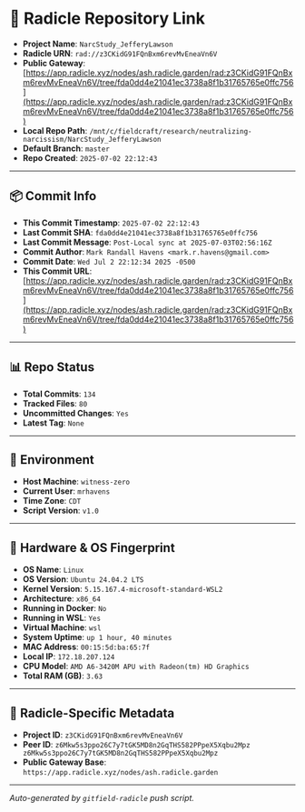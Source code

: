 # 🔗 Radicle Repository Link

- **Project Name**: `NarcStudy_JefferyLawson`
- **Radicle URN**: `rad://z3CKidG91FQnBxm6revMvEneaVn6V`
- **Public Gateway**: [https://app.radicle.xyz/nodes/ash.radicle.garden/rad:z3CKidG91FQnBxm6revMvEneaVn6V/tree/fda0dd4e21041ec3738a8f1b31765765e0ffc756](https://app.radicle.xyz/nodes/ash.radicle.garden/rad:z3CKidG91FQnBxm6revMvEneaVn6V/tree/fda0dd4e21041ec3738a8f1b31765765e0ffc756)
- **Local Repo Path**: `/mnt/c/fieldcraft/research/neutralizing-narcissism/NarcStudy_JefferyLawson`
- **Default Branch**: `master`
- **Repo Created**: `2025-07-02 22:12:43`

---

## 📦 Commit Info

- **This Commit Timestamp**: `2025-07-02 22:12:43`
- **Last Commit SHA**: `fda0dd4e21041ec3738a8f1b31765765e0ffc756`
- **Last Commit Message**: `Post-Local sync at 2025-07-03T02:56:16Z`
- **Commit Author**: `Mark Randall Havens <mark.r.havens@gmail.com>`
- **Commit Date**: `Wed Jul 2 22:12:34 2025 -0500`
- **This Commit URL**: [https://app.radicle.xyz/nodes/ash.radicle.garden/rad:z3CKidG91FQnBxm6revMvEneaVn6V/tree/fda0dd4e21041ec3738a8f1b31765765e0ffc756](https://app.radicle.xyz/nodes/ash.radicle.garden/rad:z3CKidG91FQnBxm6revMvEneaVn6V/tree/fda0dd4e21041ec3738a8f1b31765765e0ffc756)

---

## 📊 Repo Status

- **Total Commits**: `134`
- **Tracked Files**: `80`
- **Uncommitted Changes**: `Yes`
- **Latest Tag**: `None`

---

## 🧭 Environment

- **Host Machine**: `witness-zero`
- **Current User**: `mrhavens`
- **Time Zone**: `CDT`
- **Script Version**: `v1.0`

---

## 🧬 Hardware & OS Fingerprint

- **OS Name**: `Linux`
- **OS Version**: `Ubuntu 24.04.2 LTS`
- **Kernel Version**: `5.15.167.4-microsoft-standard-WSL2`
- **Architecture**: `x86_64`
- **Running in Docker**: `No`
- **Running in WSL**: `Yes`
- **Virtual Machine**: `wsl`
- **System Uptime**: `up 1 hour, 40 minutes`
- **MAC Address**: `00:15:5d:ba:65:7f`
- **Local IP**: `172.18.207.124`
- **CPU Model**: `AMD A6-3420M APU with Radeon(tm) HD Graphics`
- **Total RAM (GB)**: `3.63`

---

## 🌱 Radicle-Specific Metadata

- **Project ID**: `z3CKidG91FQnBxm6revMvEneaVn6V`
- **Peer ID**: `z6Mkw5s3ppo26C7y7tGK5MD8n2GqTHS582PPpeX5Xqbu2Mpz
z6Mkw5s3ppo26C7y7tGK5MD8n2GqTHS582PPpeX5Xqbu2Mpz`
- **Public Gateway Base**: `https://app.radicle.xyz/nodes/ash.radicle.garden`

---

_Auto-generated by `gitfield-radicle` push script._
